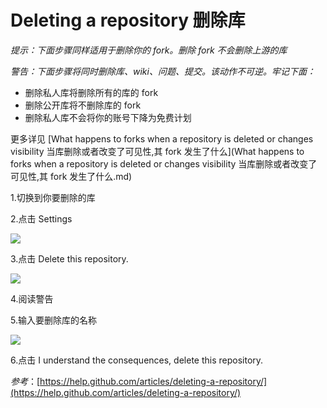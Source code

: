 Deleting a repository 删除库
===========
 
*提示：下面步骤同样适用于删除你的 fork。删除 fork 不会删除上游的库*

*警告：下面步骤将同时删除库、wiki、问题、提交。该动作不可逆。牢记下面：*

* 删除私人库将删除所有的库的 fork
* 删除公开库将不删除库的 fork
* 删除私人库不会将你的账号下降为免费计划

更多详见 [What happens to forks when a repository is deleted or changes visibility 当库删除或者改变了可见性,其 fork 发生了什么](What happens to forks when a repository is deleted or changes visibility 当库删除或者改变了可见性,其 fork 发生了什么.md)

1.切换到你要删除的库

2.点击 Settings 

![](https://help.github.com/assets/images/help/repository/repo-actions-settings.png)

3.点击 Delete this repository.

![](https://help.github.com/assets/images/help/repository/repo-delete.png)

4.阅读警告

5.输入要删除库的名称

![](https://help.github.com/assets/images/help/repository/repo-delete-confirmation.png)

6.点击 I understand the consequences, delete this repository.

*参考*：[https://help.github.com/articles/deleting-a-repository/](https://help.github.com/articles/deleting-a-repository/)